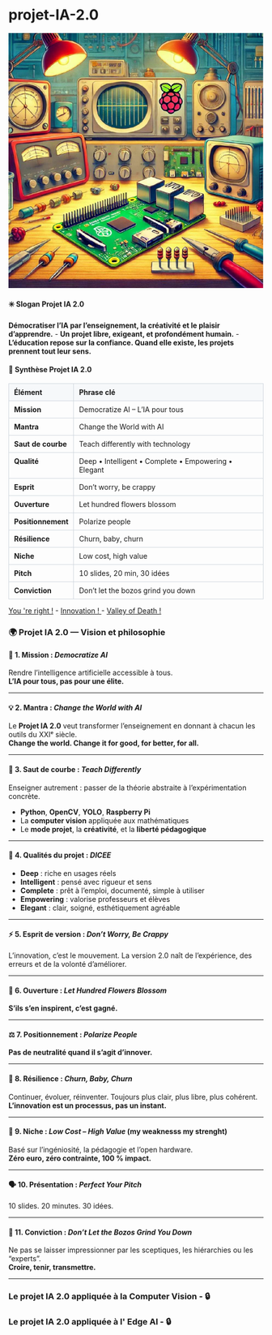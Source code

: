 # projet-IA-2.0

<p align="center">
  <a href="https://www.raspberrypi.org/computers">
    <img alt="Edge Ai" src="https://github.com/Math13Net/projet-IA-2.0/blob/main/edge_AI.png">
  </a>
</p>

#### ✳️ Slogan Projet IA 2.0
**Démocratiser l’IA par l’enseignement, la créativité et le plaisir d’apprendre.** - **Un projet libre, exigeant, et profondément humain.** - **L’éducation repose sur la confiance. Quand elle existe, les projets prennent tout leur sens.**  

#### 🧭 Synthèse Projet IA 2.0

<table>
  <thead>
    <tr>
      <th>Élément</th>
      <th>Phrase clé</th>
    </tr>
  </thead>
  <tbody>
    <tr><td><b>Mission</b></td><td>Democratize AI – L’IA pour tous</td></tr>
    <tr><td><b>Mantra</b></td><td>Change the World with AI</td></tr>
    <tr><td><b>Saut de courbe</b></td><td>Teach differently with technology</td></tr>
    <tr><td><b>Qualité</b></td><td>Deep • Intelligent • Complete • Empowering • Elegant</td></tr>
    <tr><td><b>Esprit</b></td><td>Don’t worry, be crappy</td></tr>
    <tr><td><b>Ouverture</b></td><td>Let hundred flowers blossom</td></tr>
    <tr><td><b>Positionnement</b></td><td>Polarize people</td></tr>
    <tr><td><b>Résilience</b></td><td>Churn, baby, churn</td></tr>
    <tr><td><b>Niche</b></td><td>Low cost, high value</td></tr>
    <tr><td><b>Pitch</b></td><td>10 slides, 20 min, 30 idées</td></tr>
    <tr><td><b>Conviction</b></td><td>Don’t let the bozos grind you down</td></tr>
  </tbody>
</table>

<style>
table { border-collapse: collapse; width: 100%; }
th, td { border: 1px solid #d0d7de; padding: 8px 10px; vertical-align: top; }
th { background: #f6f8fa; text-align: left; }
</style>

[You 're right !](https://youtu.be/VNGFep6rncY?si=nYJm1ob12RWcnMFv) - [Innovation ! ](https://youtu.be/Mtjatz9r-Vc?si=qMR0apdlt54by1X4) - [Valley of Death !](https://youtu.be/QLuqXctU_IQ?si=lBmejYNtvQyk0PhJ)  

### 🌍 Projet IA 2.0 — Vision et philosophie

#### 🎯 1. Mission : *Democratize AI*
Rendre l’intelligence artificielle accessible à tous.  
**L’IA pour tous, pas pour une élite.**

---

#### 💡 2. Mantra : *Change the World with AI*
Le **Projet IA 2.0** veut transformer l’enseignement en donnant à chacun les outils du XXIᵉ siècle.  
**Change the world. Change it for good, for better, for all.**

---

#### 🚀 3. Saut de courbe : *Teach Differently*
Enseigner autrement : passer de la théorie abstraite à l’expérimentation concrète.
- **Python**, **OpenCV**, **YOLO**, **Raspberry Pi**  
- La **computer vision** appliquée aux mathématiques  
- Le **mode projet**, la **créativité**, et la **liberté pédagogique**

---

#### 🎲 4. Qualités du projet : *DICEE*
- **Deep** : riche en usages réels  
- **Intelligent** : pensé avec rigueur et sens  
- **Complete** : prêt à l’emploi, documenté, simple à utiliser  
- **Empowering** : valorise professeurs et élèves  
- **Elegant** : clair, soigné, esthétiquement agréable

---

#### ⚡ 5. Esprit de version : *Don’t Worry, Be Crappy*
L’innovation, c’est le mouvement. La version 2.0 naît de l’expérience, des erreurs et de la volonté d’améliorer.  

---

#### 🌸 6. Ouverture : *Let Hundred Flowers Blossom*
**S’ils s’en inspirent, c’est gagné.**

---

#### ⚖️ 7. Positionnement : *Polarize People*
**Pas de neutralité quand il s’agit d’innover.**

---

#### 🔁 8. Résilience : *Churn, Baby, Churn*
Continuer, évoluer, réinventer. Toujours plus clair, plus libre, plus cohérent.  
**L’innovation est un processus, pas un instant.**

---

#### 🎯 9. Niche : *Low Cost – High Value* (my weaknesss my strenght)
Basé sur l’ingéniosité, la pédagogie et l’open hardware.  
**Zéro euro, zéro contrainte, 100 % impact.**

---

#### 🗣️ 10. Présentation : *Perfect Your Pitch*
10 slides. 20 minutes. 30 idées.  

---

#### 💪 11. Conviction : *Don’t Let the Bozos Grind You Down*
Ne pas se laisser impressionner par les sceptiques, les hiérarchies ou les “experts”.  
**Croire, tenir, transmettre.**

---

### Le projet IA 2.0 appliquée à la Computer Vision - 🔒

### Le projet IA 2.0 appliquée à l' Edge AI - 🔒
